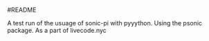 #README

A test run of the usuage of sonic-pi with pyyython. Using the psonic package. As a part of livecode.nyc


